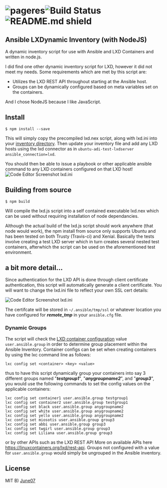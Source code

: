 # ![pageres](http://june07.github.io/image/image3408.png)![Build Status](https://img.shields.io/travis/june07/Ansible-LXDynamic-Inventory.svg) ![README.md shield](http://do2.june07.com:3000/shields/june07/ansible-dynamic-inventory)
## Ansible LXDynamic Inventory (with NodeJS)
A dynamic inventory script for use with Ansible and LXD Containers and written in node.js.

I did find one other dynamic inventory script for LXD, however it did not meet my needs.  Some requirements which are met by this script are:
* Utilizes the LXD REST API throughout starting at the Ansible host.
* Groups can be dynamically configured based on meta variables set on the containers.

And I chose NodeJS because I like JavaScript.

## Install
```
$ npm install --save
```
This will simply copy the precompiled lxd.nex script, along with lxd.ini into your [inventory directory](http://docs.ansible.com/ansible/intro_dynamic_inventory.html#using-inventory-directories-and-multiple-inventory-sources "Ansible documentation on multiple inventory sources").  Then update your inventory file and add any LXD hosts using the lxd connector as in ```ubuntu-adi-test-lxdserver ansible_connection=lxd```.

You should then be able to issue a playbook or other applicable ansible command to any LXD containers configured on that LXD host!
![Code Editor Screenshot lxd.ini](https://june07.github.io/image/ansible-dynamic-inventory-clipboard01.png)

## Building from source
```
$ npm build
```
Will compile the lxd.js script into a self contained executable lxd.nex which can be used without requiring installation of node dependancies.

Although the actual build of the lxd.js script should work anywhere (that node would work), the npm install from source only supports Ubuntu and has been tested on both Trusty (Travis-ci) and Xenial.  Basically the tests involve creating a test LXD server which in turn creates several nested test containers, afterwhich the script can be used on the aforementioned test environment.

## a bit more detail...

Since authentication for the LXD API is done through client certificate authentication, this script will automatically generate a client certificate.  You will want to change the lxd.ini file to reflect your own SSL cert details:

![Code Editor Screenshot lxd.ini](https://june07.github.io/image/dillinger.june07.com-clipboard01.jpg)

The certifcate will be stored in ```~/.ansible/tmp/ssl``` or whatever location you have configured for **_remote_tmp_** in your ```ansible.cfg``` file.

### Dynamic Groups
The script will check the [LXD container configuration](https://github.com/lxc/lxd/blob/master/doc/configuration.md) value
```user.ansible.group``` in order to determine group placement within the Ansible Inventory.  Container configs can be set when creating containers by using the lxc command line as follows:
```
lxc config set <container> <key> <value>
```
thus to have this script dynamically group your containers into say 3 different groups named "**_testgroup1_**", "**_anygroupname2_**", and "**_group3_**", you would use the following commands to set the config values on the applicable containers:
```
lxc config set container1 user.ansible.group testgroup1
lxc config set container2 user.ansible.group testgroup1
lxc config set black user.ansible.group anygroupname2
lxc config set white user.ansible.group anygroupname2
lxc config set yello user.ansible.group anygroupname2
lxc config set miosotis user.ansible.group group3
lxc config set abbi user.ansible.group group3
lxc config set twgirl user.ansible.group group3
lxc config set Liliana user.ansible.group group3
```
or by other APIs such as the LXD REST API  More on available APIs here https://linuxcontainers.org/lxd/rest-api.  Groups not configured with a value for ```user.ansible.group``` would simply be ungrouped in the Ansible inventory.



## License
MIT B) [June07](https://github.com/june07)